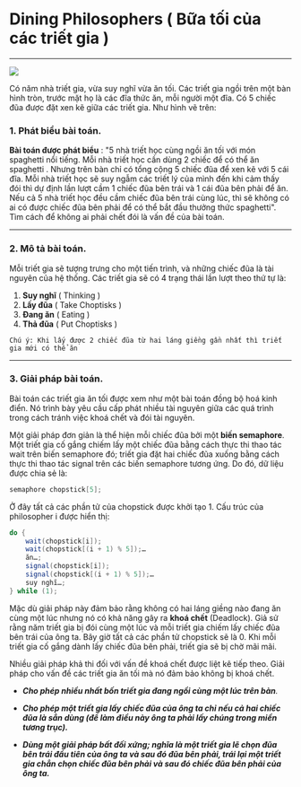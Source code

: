 # Dining Philosophers ( Bữa tối của các triết gia )

-----------
[![](https://sphof.readthedocs.io/_images/philtable.png)](https://sphof.readthedocs.io/_images/philtable.png)

Có năm nhà triết gia, vừa suy nghĩ vừa ăn tối. Các triết gia ngồi trên một bàn hình tròn, trước mặt họ là các đĩa thức ăn, mỗi người một đĩa. Có 5 chiếc đũa được đặt xen kẽ giữa các triết gia. Như hình vẽ trên:

### 1. Phát biểu bài toán.

**Bài toán được phát biểu** : "5 nhà triết học cùng ngồi ăn tối với món spaghetti nổi tiếng. Mỗi nhà triết học cần dùng 2 chiếc  để có thể ăn spaghetti . Nhưng trên bàn chỉ có tổng cộng 5 chiếc đũa để xen kẽ với 5 cái đĩa. Mỗi nhà triết học sẽ suy ngẫm các triết lý của mình đến khi cảm thấy đói thì dự định lần lượt cầm 1 chiếc đũa bên trái và 1 cái đũa bên phải để ăn. Nếu cả 5 nhà triết học đều cầm chiếc đũa bên trái cùng lúc, thì sẽ không có ai có được chiếc đũa bên phải để có thể bắt đầu thưởng thức spaghetti". 
Tìm cách để không ai phải chết đói là vấn đề của bài toán.

------------

### 2. Mô tả bài toán.

Mỗi triết gia sẽ tượng trưng cho một tiến trình, và những chiếc đũa là tài nguyên của hệ thống. Các triết gia sẽ có 4 trạng thái lần lượt theo thứ tự là:

1. **Suy nghĩ** ( Thinking )
2. **Lấy đũa** ( Take Choptisks )
3. **Đang ăn** ( Eating )
4. **Thả đũa** ( Put Choptisks )

`Chú ý: Khi lấy được 2 chiếc đũa từ hai láng giềng gần nhất thì triết gia mới có thể ăn`

------------


### 3. Giải pháp bài toán.

Bài toán các triết gia ăn tối được xem như một bài toán đồng bộ hoá kinh điển. Nó trình bày yêu cầu cấp phát nhiều tài nguyên giữa các quá trình trong cách tránh việc khoá chết và đói tài nguyên.

Một giải pháp đơn giản là thể hiện mỗi chiếc đũa bởi một **biến semaphore**. Một triết gia cố gắng chiếm lấy một chiếc đũa bằng cách thực thi thao tác wait trên biến semaphore đó; triết gia đặt hai chiếc đũa xuống bằng cách thực thi thao tác signal trên các biến semaphore tương ứng. Do đó, dữ liệu được chia sẻ là:

```java
semaphore chopstick[5];
```
Ở đây tất cả các phần tử của chopstick được khởi tạo 1. Cấu trúc của philosopher i được hiển thị:

```java
do {
    wait(chopstick[i]);
    wait(chopstick[(i + 1) % 5]);…
    ăn…;
	signal(chopstick[i]);
    signal(chopstick[(i + 1) % 5]);…
    suy nghĩ…;
} while (1);
```
Mặc dù giải pháp này đảm bảo rằng không có hai láng giềng nào đang ăn cùng một lúc nhưng nó có khả năng gây ra **khoá chết** (Deadlock). Giả sử rằng năm triết gia bị đói cùng một lúc và mỗi triết gia chiếm lấy chiếc đũa bên trái của ông ta. Bây giờ tất cả các phần tử chopstick sẽ là 0. Khi mỗi triết gia cố gắng dành lấy chiếc đũa bên phải, triết gia sẽ bị chờ mãi mãi.

Nhiều giải pháp khả thi đối với vấn đề khoá chết được liệt kê tiếp theo. Giải pháp cho vấn đề các triết gia ăn tối mà nó đảm bảo không bị khoá chết.

- ***Cho phép nhiều nhất bốn triết gia đang ngồi cùng một lúc trên bàn**.*

- ***Cho phép một triết gia lấy chiếc đũa của ông ta chỉ nếu cả hai chiếc đũa là sẳn dùng (để làm điều này ông ta phải lấy chúng trong miền tương trục).***

- ***Dùng một giải pháp bất đối xứng; nghĩa là một triết gia lẽ chọn đũa bên trái đầu* *tiên của ông ta và sau đó đũa bên phải, trái lại một triết gia chẳn chọn chiếc đũa bên phải và sau đó chiếc đũa bên phải của ông ta.***

